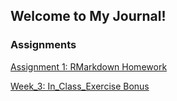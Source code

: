 ## Welcome to My Journal!

### Assignments

[Assignment 1: RMarkdown Homework](BDA-503-W1.html)

[Week_3: In_Class_Exercise Bonus](Week3_In_Class_Exercise.html)
